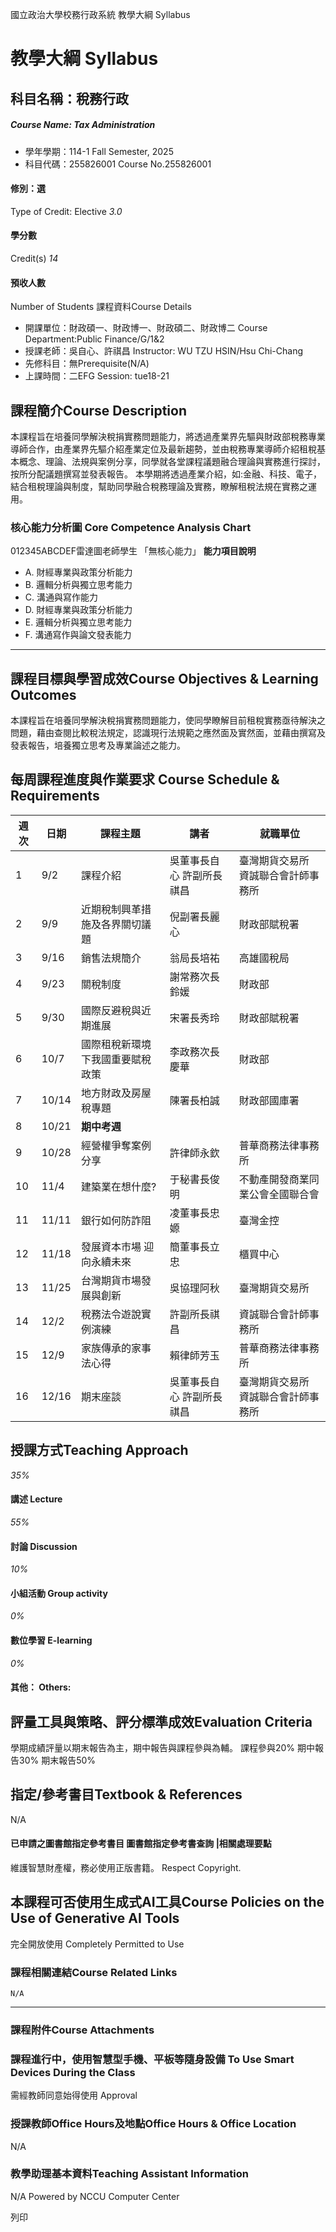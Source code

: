 國立政治大學校務行政系統 教學大綱 Syllabus
# 教學大綱 Syllabus
##  科目名稱：稅務行政
#####  Course Name: Tax Administration
  * 學年學期：114-1 Fall Semester, 2025 
  * 科目代碼：255826001 Course No.255826001


#### 修別：選
Type of Credit: Elective 
_3.0_
#### 學分數
Credit(s)
_14_
#### 預收人數
Number of Students
課程資料Course Details
  * 開課單位：財政碩一、財政博一、財政碩二、財政博二 Course Department:Public Finance/G/1&2 
  * 授課老師：吳自心、許祺昌 Instructor: WU TZU HSIN/Hsu Chi-Chang 
  * 先修科目：無Prerequisite(N/A)
  * 上課時間：二EFG Session: tue18-21


##  課程簡介Course Description
本課程旨在培養同學解決稅捐實務問題能力，將透過產業界先驅與財政部稅務專業導師合作，由產業界先驅介紹產業定位及最新趨勢，並由稅務專業導師介紹租稅基本概念、理論、法規與案例分享，同學就各堂課程議題融合理論與實務進行探討，按所分配議題撰寫並發表報告。
本學期將透過產業介紹，如:金融、科技、電子，結合租稅理論與制度，幫助同學融合稅務理論及實務，瞭解租稅法規在實務之運用。
###  核心能力分析圖 Core Competence Analysis Chart
012345ABCDEF雷達圖老師學生
「無核心能力」 
**能力項目說明**
  * A. 財經專業與政策分析能力
  * B. 邏輯分析與獨立思考能力
  * C. 溝通與寫作能力
  * D. 財經專業與政策分析能力
  * E. 邏輯分析與獨立思考能力
  * F. 溝通寫作與論文發表能力


* * *
##  課程目標與學習成效Course Objectives & Learning Outcomes 
本課程旨在培養同學解決稅捐實務問題能力，使同學瞭解目前租稅實務亟待解決之問題，藉由查閱比較稅法規定，認識現行法規範之應然面及實然面，並藉由撰寫及發表報告，培養獨立思考及專業論述之能力。
##  每周課程進度與作業要求 Course Schedule & Requirements
**週次** |  **日期** |  **課程主題** |  **講者** |  **就職單位**  
---|---|---|---|---  
1 |  9/2 |  課程介紹 |  吳董事長自心 許副所長祺昌 |  臺灣期貨交易所 資誠聯合會計師事務所  
2 |  9/9 |  近期稅制興革措施及各界關切議題 |  倪副署長麗心 |  財政部賦稅署  
3 |  9/16 |  銷售法規簡介 |  翁局長培祐 |  高雄國稅局  
4 |  9/23 |  關稅制度 |  謝常務次長鈴媛 |  財政部  
5 |  9/30 |  國際反避稅與近期進展 |  宋署長秀玲 |  財政部賦稅署  
6 |  10/7 |  國際租稅新環境下我國重要賦稅政策 |  李政務次長慶華 |  財政部  
7 |  10/14 |  地方財政及房屋稅專題 |  陳署長柏誠 |  財政部國庫署  
8 |  10/21 |  **期中考週**  
9 |  10/28 |  經營權爭奪案例分享 |  許律師永欽 |  普華商務法律事務所  
10 |  11/4 |  建築業在想什麼?  |  于秘書長俊明 |  不動產開發商業同業公會全國聯合會  
11 |  11/11 |  銀行如何防詐阻 |  凌董事長忠嫄 |  臺灣金控  
12 |  11/18 |  發展資本市場 迎向永續未來 |  簡董事長立忠 |  櫃買中心  
13 |  11/25 |  台灣期貨市場發展與創新 |  吳協理阿秋 |  臺灣期貨交易所  
14 |  12/2 |  稅務法令遊說實例演練 |  許副所長祺昌 |  資誠聯合會計師事務所  
15 |  12/9 |  家族傳承的家事法心得 |  賴律師芳玉 |  普華商務法律事務所  
16 |  12/16 |  期末座談 |  吳董事長自心 許副所長祺昌 |  臺灣期貨交易所 資誠聯合會計師事務所  
##  授課方式Teaching Approach
_35%_
####  講述 Lecture
_55%_
####  討論 Discussion
_10%_
####  小組活動 Group activity
_0%_
####  數位學習 E-learning
_0%_
####  其他： Others:
##  評量工具與策略、評分標準成效Evaluation Criteria
學期成績評量以期末報告為主，期中報告與課程參與為輔。
課程參與20%
期中報告30%
期末報告50%
##  指定/參考書目Textbook & References
N/A
####  已申請之圖書館指定參考書目  圖書館指定參考書查詢 |相關處理要點
維護智慧財產權，務必使用正版書籍。 Respect Copyright.
##  本課程可否使用生成式AI工具Course Policies on the Use of Generative AI Tools
完全開放使用 Completely Permitted to Use
###  課程相關連結Course Related Links
```
N/A
```

* * *
###  課程附件Course Attachments
###  課程進行中，使用智慧型手機、平板等隨身設備 To Use Smart Devices During the Class
需經教師同意始得使用  Approval
###  授課教師Office Hours及地點Office Hours & Office Location
N/A
###  教學助理基本資料Teaching Assistant Information
N/A
Powered by NCCU Computer Center
  
列印
